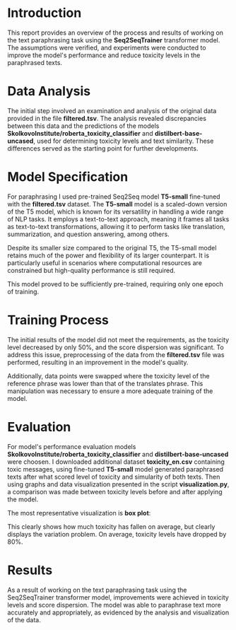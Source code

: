 # Introduction
This report provides an overview of the process and results of working on the text paraphrasing task using the **Seq2SeqTrainer** transformer model. The assumptions were verified, and experiments were conducted to improve the model's performance and reduce toxicity levels in the paraphrased texts.

# Data Analysis
The initial step involved an examination and analysis of the original data provided in the file **filtered.tsv**. 
The analysis revealed discrepancies between this data and the predictions of the models **SkolkovoInstitute/roberta_toxicity_classifier** and **distilbert-base-uncased**, used for determining toxicity levels and text similarity. 
These differences served as the starting point for further developments.

# Model Specification
For paraphrasing I used pre-trained Seq2Seq model **T5-small** fine-tuned with the **filtered.tsv** dataset.
The **T5-small** model is a scaled-down version of the T5 model, which is known for its versatility in handling a wide range of NLP tasks. 
It employs a text-to-text approach, meaning it frames all tasks as text-to-text transformations, allowing it to perform tasks like translation, summarization, and question answering, among others.

Despite its smaller size compared to the original T5, the T5-small model retains much of the power and flexibility of its larger counterpart. 
It is particularly useful in scenarios where computational resources are constrained but high-quality performance is still required.

This model proved to be sufficiently pre-trained, requiring only one epoch of training.

# Training Process
The initial results of the model did not meet the requirements, as the toxicity level decreased by only 50%, and the score dispersion was significant. 
To address this issue, preprocessing of the data from the **filtered.tsv** file was performed, resulting in an improvement in the model's quality.

Additionally, data points were swapped where the toxicity level of the reference phrase was lower than that of the translates phrase. 
This manipulation was necessary to ensure a more adequate training of the model.

# Evaluation
For model's performance evaluation models **SkolkovoInstitute/roberta_toxicity_classifier** and **distilbert-base-uncased** were choosen.
I downloaded additional dataset **toxicity_en.csv** containing toxic messages, using fine-tuned **T5-small** model generated paraphrased texts after what scored level of toxicity and simularity of both texts. 
Then using graphs and data visualization presented in the script **visualization.py**, a comparison was made between toxicity levels before and after applying the model.

The most representative visualization is **box plot**:

This clearly shows how much toxicity has fallen on average, but clearly displays the variation problem.
On average, toxicity levels have dropped by 80%.
# Results
As a result of working on the text paraphrasing task using the Seq2SeqTrainer transformer model, improvements were achieved in toxicity levels and score dispersion. 
The model was able to paraphrase text more accurately and appropriately, as evidenced by the analysis and visualization of the data.
